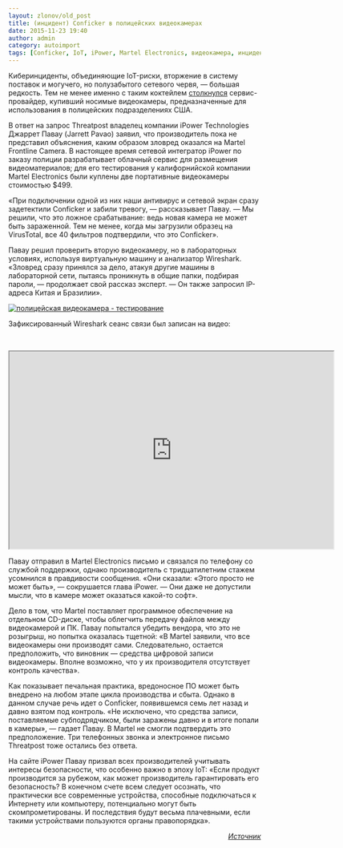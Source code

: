 ```yaml
---
layout: zlonov/old_post
title: (инцидент) Conficker в полицейских видеокамерах
date: 2015-11-23 19:40
author: admin
category: autoimport
tags: [Conficker, IoT, iPower, Martel Electronics, видеокамера, инциденты, полиция, США]
---
```

Киберинциденты, объединяющие IoT-риски, вторжение в систему поставок и могучего, но полузабытого сетевого червя, — большая редкость. Тем не менее именно с таким коктейлем <a href="http://www.goipower.com/?pageId=40" target="_blank">столкнулся</a> сервис-провайдер, купивший носимые видеокамеры, предназначенные для использования в полицейских подразделениях США.

В ответ на запрос Threatpost владелец компании iPower Technologies Джаррет Павау (Jarrett Pavao) заявил, что производитель пока не представил объяснения, каким образом зловред оказался на Martel Frontline Camera. В настоящее время сетевой интегратор iPower по заказу полиции разрабатывает облачный сервис для размещения видеоматериалов; для его тестирования у калифорнийской компании Martel Electronics были куплены две портативные видеокамеры стоимостью $499.

«При подключении одной из них наши антивирус и сетевой экран сразу задетектили Conficker и забили тревогу, — рассказывает Павау. — Мы решили, что это ложное срабатывание: ведь новая камера не может быть зараженной. Тем не менее, когда мы загрузили образец на VirusTotal, все 40 фильтров подтвердили, что это Conficker».

Павау решил проверить вторую видеокамеру, но в лабораторных условиях, используя виртуальную машину и анализатор Wireshark. «Зловред сразу принялся за дело, атакуя другие машины в лабораторной сети, пытаясь проникнуть в общие папки, подбирая пароли, — продолжает свой рассказ эксперт. — Он также запросил IP-адреса Китая и Бразилии».

<a href="https://kasperskycontenthub.com/threatpostrussia/files/2015/11/politsejskaya-videokamera-testirovanie.jpg" target="_blank"><span class="pinContainer"><img class="pinable" src="https://kasperskycontenthub.com/threatpostrussia/files/2015/11/politsejskaya-videokamera-testirovanie.jpg" alt="полицейская видеокамера - тестирование" /></span></a>

Зафиксированный Wireshark сеанс связи был записан на видео:

&nbsp;

<iframe src="https://www.youtube.com/embed/o3YR4dGoAqE?version=3&amp;rel=1&amp;fs=1&amp;autohide=2&amp;showsearch=0&amp;showinfo=1&amp;iv_load_policy=1&amp;wmode=transparent" width="647px" height="394px" allowfullscreen="allowfullscreen" data-jsbparentlocation="http://feedly.com/i/category/%D0%98%D0%91%20%D0%BF%D0%BE%D1%80%D1%82%D0%B0%D0%BB%D1%8B" data-jsbparenthost="feedly.com" data-jsbparentprotocol="http:"></iframe>

Павау отправил в Martel Electronics письмо и связался по телефону со службой поддержки, однако производитель с тридцатилетним стажем усомнился в правдивости сообщения. «Они сказали: «Этого просто не может быть», — сокрушается глава iPower. — Они даже не допустили мысли, что в камере может оказаться какой-то софт».

Дело в том, что Martel поставляет программное обеспечение на отдельном CD-диске, чтобы облегчить передачу файлов между видеокамерой и ПК. Павау попытался убедить вендора, что это не розыгрыш, но попытка оказалась тщетной: «В Martel заявили, что все видеокамеры они производят сами. Следовательно, остается предположить, что виновник — средства цифровой записи видеокамеры. Вполне возможно, что у их производителя отсутствует контроль качества».

Как показывает печальная практика, вредоносное ПО может быть внедрено на любом этапе цикла производства и сбыта. Однако в данном случае речь идет о Conficker, появившемся семь лет назад и давно взятом под контроль. «Не исключено, что средства записи, поставляемые субподрядчиком, были заражены давно и в итоге попали в камеры», — гадает Павау. В Martel не смогли подтвердить это предположение. Три телефонных звонка и электронное письмо Threatpost тоже остались без ответа.

На сайте iPower Павау призвал всех производителей учитывать интересы безопасности, что особенно важно в эпоху IoT: «Если продукт производится за рубежом, как может производитель гарантировать его безопасность? В конечном счете всем следует осознать, что практически все современные устройства, способные подключаться к Интернету или компьютеру, потенциально могут быть скомпрометированы. И последствия будут весьма плачевными, если такими устройствами пользуются органы правопорядка».

<p style="text-align: right;"><em><a href="https://threatpost.ru/inside-the-conficker-infected-police-body-cameras/13441/" target="_blank">Источник</a></em>

